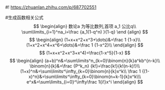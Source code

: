 #! https://zhuanlan.zhihu.com/p/687702551

#生成函数相关公式
$$
\begin{align}
数论a 为等比数列,首项 a_1 公比q\\
\sum\limits_{i=1}^na_i=\frac {a_1(1-q^n) }{1-q}
\end {align}
$$
$$
\begin{align}
(1+x+x^2+x^3+\dots)&=\frac 1 {1-x}\\
(1+x^2+x^4+x^6+\dots)&=\frac 1 {1-x^2}\\
\end{align}
$$
$$
(1+x+x^2+x^3+x^4)=\frac{1-x^5}{1-x}
$$
$$
\begin{align}
(a+b)^n&=\sum\limits^n_{k=0}\binom{n}{k}a^kb^{n-k}\\
\binom{n}{k}&=\frac {P^k_n} {k!}=\frac{k!}{k!(n-k)!}\\
(1+x)^n&=\sum\limits^\infty_{k=0}\binom{n}{k}x^k\\
\frac 1 {(1-x)^n}&=\sum\limits^\infty_{k=0}\binom{n+k-1}{k}x^k\\\
e^x&=\sum\limits_{i=0}^\infty\frac 1{i!}x^i
\end{align}
$$

